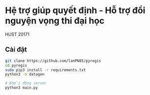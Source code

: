 # Hệ trợ giúp quyết định - Hỗ trợ đổi nguyện vọng thi đại học
HUST 20171

## Cài đặt
```bash
git clone https://github.com/lanPN85/pyregis
cd pyregis
sudo pip3 install -r requirements.txt
python3 -m datagen

# Khởi động server
python3 main.py
```
